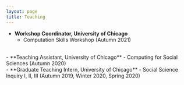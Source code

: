 ```yaml
---
layout: page
title: Teaching
---
```

- **Workshop Coordinator, University of Chicago**
  - Computation Skills Workshop (Autumn 2021)
<br>
- **Teaching Assistant, University of Chicago** 
  - Computing for Social Sciences (Autumn 2020)
<br>
- **Graduate Teaching Intern, University of Chicago**
  - Social Science Inquiry I, II, III (Autumn 2019, Winter 2020, Spring 2020)
